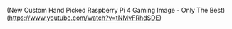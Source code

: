 (New Custom Hand Picked Raspberry Pi 4 Gaming Image - Only The Best)(https://www.youtube.com/watch?v=tNMvFRhdSDE)
